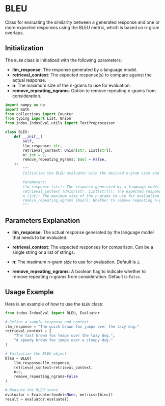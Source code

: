 # BLEU

Class for evaluating the similarity between a generated response and one or more expected responses using the BLEU metric, which is based on n-gram overlaps.

## Initialization

The `BLEU` class is initialized with the following parameters:

- **llm_response**: The response generated by a language model.
- **retrieval_context**: The expected response(s) to compare against the actual response.
- **n**: The maximum size of the n-grams to use for evaluation.
- **remove_repeating_ngrams**: Option to remove repeating n-grams from consideration.

```python
import numpy as np
import math
from collections import Counter
from typing import List, Union
from indox.IndoxEval.utils import TextPreprocessor

class BLEU:
    def __init__(
        self,
        llm_response: str,
        retrieval_context: Union[str, List[str]],
        n: int = 2,
        remove_repeating_ngrams: bool = False,
    ):
        """
        Initialize the BLEU evaluator with the desired n-gram size and option to remove repeating n-grams.

        Parameters:
        llm_response (str): The response generated by a language model.
        retrieval_context (Union[str, List[str]]): The expected response(s) to compare against the actual response.
        n (int): The maximum size of the n-grams to use for evaluation (default is 2).
        remove_repeating_ngrams (bool): Whether to remove repeating n-grams (default is False).
        """
```
## Parameters Explanation

- **llm_response**: The actual response generated by the language model that needs to be evaluated.

- **retrieval_context**: The expected responses for comparison. Can be a single string or a list of strings.

- **n**: The maximum n-gram size to use for evaluation. Default is `2`.

- **remove_repeating_ngrams**: A boolean flag to indicate whether to remove repeating n-grams from consideration. Default is `False`.
## Usage Example

Here is an example of how to use the `BLEU` class:

```python
from indox.IndoxEval import BLEU, Evaluator

# Define a sample response and context
llm_response = "The quick brown fox jumps over the lazy dog."
retrieval_context = [
    "The fast brown fox leaps over the lazy dog.",
    "A speedy brown fox jumps over a sleepy dog."
]

# Initialize the BLEU object
bleu = BLEU(
    llm_response=llm_response,
    retrieval_context=retrieval_context,
    n=2,
    remove_repeating_ngrams=False
)

# Measure the BLEU score
evaluator = Evaluator(model=None, metrics=[bleu])
result = evaluator.evaluate()
```